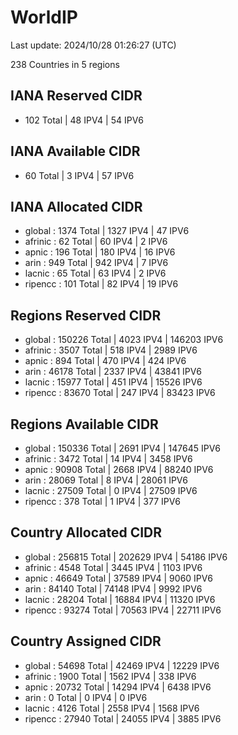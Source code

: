 # WorldIP

Last update: 2024/10/28 01:26:27 (UTC)

238 Countries in 5 regions

## IANA Reserved CIDR

- 102 Total | 48 IPV4 | 54 IPV6

## IANA Available CIDR

- 60 Total | 3 IPV4 | 57 IPV6

## IANA Allocated CIDR

- global : 1374 Total | 1327 IPV4 | 47 IPV6
- afrinic : 62 Total | 60 IPV4 | 2 IPV6
- apnic : 196 Total | 180 IPV4 | 16 IPV6
- arin : 949 Total | 942 IPV4 | 7 IPV6
- lacnic : 65 Total | 63 IPV4 | 2 IPV6
- ripencc : 101 Total | 82 IPV4 | 19 IPV6

## Regions Reserved CIDR

- global : 150226 Total | 4023 IPV4 | 146203 IPV6
- afrinic : 3507 Total | 518 IPV4 | 2989 IPV6
- apnic : 894 Total | 470 IPV4 | 424 IPV6
- arin : 46178 Total | 2337 IPV4 | 43841 IPV6
- lacnic : 15977 Total | 451 IPV4 | 15526 IPV6
- ripencc : 83670 Total | 247 IPV4 | 83423 IPV6

## Regions Available CIDR

- global : 150336 Total | 2691 IPV4 | 147645 IPV6
- afrinic : 3472 Total | 14 IPV4 | 3458 IPV6
- apnic : 90908 Total | 2668 IPV4 | 88240 IPV6
- arin : 28069 Total | 8 IPV4 | 28061 IPV6
- lacnic : 27509 Total | 0 IPV4 | 27509 IPV6
- ripencc : 378 Total | 1 IPV4 | 377 IPV6

## Country Allocated CIDR

- global : 256815 Total | 202629 IPV4 | 54186 IPV6
- afrinic : 4548 Total | 3445 IPV4 | 1103 IPV6
- apnic : 46649 Total | 37589 IPV4 | 9060 IPV6
- arin : 84140 Total | 74148 IPV4 | 9992 IPV6
- lacnic : 28204 Total | 16884 IPV4 | 11320 IPV6
- ripencc : 93274 Total | 70563 IPV4 | 22711 IPV6

## Country Assigned CIDR

- global : 54698 Total | 42469 IPV4 | 12229 IPV6
- afrinic : 1900 Total | 1562 IPV4 | 338 IPV6
- apnic : 20732 Total | 14294 IPV4 | 6438 IPV6
- arin : 0 Total | 0 IPV4 | 0 IPV6
- lacnic : 4126 Total | 2558 IPV4 | 1568 IPV6
- ripencc : 27940 Total | 24055 IPV4 | 3885 IPV6
